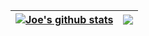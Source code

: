 | <a href="https://github.com/anuraghazra/github-readme-stats"><img align="center" src="https://github-readme-stats.vercel.app/api?username=joeiannone&show_icons=true&include_all_commits=true&theme=default&hide_border=true&count_private=true" alt="Joe's github stats" /></a> | <a href="https://github.com/anuraghazra/github-readme-stats"><img align="center" src="https://github-readme-stats.vercel.app/api/top-langs/?username=joeiannone&layout=compact&theme=default&hide_border=true&hide=html,css,scss" /></a> |
| ------------- | ------------- |
